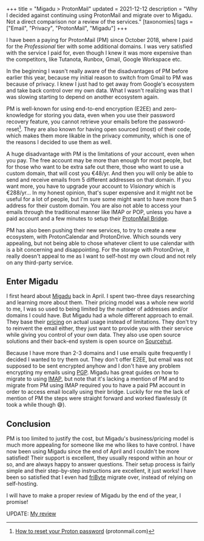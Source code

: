 +++
title = "Migadu > ProtonMail"
updated = 2021-12-12
description = "Why I decided against continuing using ProtonMail and migrate over to Migadu. Not a direct comparison nor a review of the services."
[taxonomies]
tags = ["Email", "Privacy", "ProtonMail", "Migadu"] 
+++

I have been a paying for ProtonMail (PM) since October 2018, where I paid for
the _Professional_ tier with some additional domains. I was very satisfied with
the service I paid for, even though I knew it was more expensive than the
competitors, like Tutanota, Runbox, Gmail, Google Workspace etc.

In the beginning I wasn't really aware of the disadvantages of PM before earlier
this year, because my initial reason to switch from Gmail to PM was because of
privacy. I knew I just had to get away from Google's ecosystem and take back
control over my own data. What I wasn't realizing was that I was slowing
starting to depend on another ecosystem again.

PM is well-known for using end-to-end encryption (E2EE) and zero-knowledge for
storing you data, even when you use their password recovery feature, you cannot
retrieve your emails before the password-reset[^1]. They are also known for
having open sourced (most) of their code, which makes them more likable in the
privacy community, which is one of the reasons I decided to use them as well.

A huge disadvantage with PM is the limitations of your account, even when you
pay. The free account may be more than enough for most people, but for those who
want to be extra safe out there, those who want to use a custom domain, that
will cost you €48/yr. And then you will only be able to send and receive emails
from 5 different addresses on that domain. If you want more, you have to upgrade
your account to _Visionary_ which is €288/yr... In my honest opinion, that's
super expensive and it might not be useful for a lot of people, but I'm sure
some might want to have more than 5 address for their custom domain. You are
also not able to access your emails through the traditional manner like IMAP or
POP, unless you have a paid account and a few minutes to setup their [ProtonMail
Bridge][pm-bridge].

PM has also been pushing their new services, to try to create a new ecosystem,
with ProtonCalendar and ProtonDrive. Which sounds very appealing, but not being
able to chose whatever client to use calendar with is a bit concerning and
disappointing. For the storage with ProtonDrive, it really doesn't appeal to me
as I want to self-host my own cloud and not rely on any third-party service.

## Enter Migadu

I first heard about [Migadu][migadu] back in April. I spent two-three days
researching and learning more about them. Their pricing model was a whole new
world to me, I was so used to being limited by the number of addresses and/or
domains I could have. But Migadu had a whole different approach to email. They
base their [pricing](https://www.migadu.com/pricing/) on actual usage instead of
limitations. They don't try to reinvent the email either, they just want to
provide you with their service while giving you control of your own data. They
also use open source solutions and their back-end system is open source on
[Sourcehut](https://git.sr.ht/~migadu/).

Because I have more than 2-3 domains and I use emails quite frequently I decided
I wanted to try them out. They don't offer E2EE, but email was not supposed to
be sent encrypted anyhow and I don't have any problem encrypting my emails using
[PGP][pgp]. Migadu has great guides on how to migrate to using
[IMAP][imap-guide], but note that it's lacking a mention of PM and to migrate
from PM using IMAP required you to have a paid PM account in order to access
email locally using their bridge. Luckily for me the lack of mention of PM the
steps were straight forward and worked flawlessly (it took a while though 😅).

## Conclusion

PM is too limited to justify the cost, but Migadu's business/pricing model is
much more appealing for someone like me who likes to have control. I have now
been using Migadu since the end of April and I couldn't be more satisfied! Their
support is excellent, they usually respond within an hour or so, and are always
happy to answer questions. Their setup process is fairly simple and their
step-by-step instructions are excellent, it just works! I have been so satisfied
that I even had [friByte][fribyte] migrate over, instead of relying on
self-hosting.

I will have to make a proper review of Migadu by the end of the year, I promise!

UPDATE: [My review](@/blog/2021-12-12-migadu-review/index.md)

[^1]:
    [How to reset your Proton password](https://protonmail.com/support/knowledge-base/reset-password/)
    (protonmail.com)

[pm-bridge]: https://protonmail.com/bridge/
[migadu]: https://migadu.com
[pgp]: https://en.wikipedia.org/wiki/Pretty_Good_Privacy
[imap-guide]: https://www.migadu.com/guides/imapsync/
[fribyte]: https://fribyte.no

